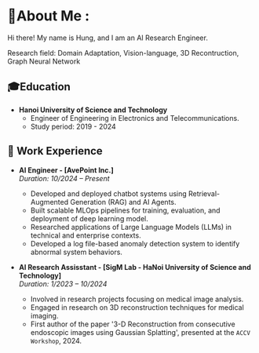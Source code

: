 # 💫About Me :
Hi there! My name is Hung, and I am an AI Research Engineer. 

Research field: Domain Adaptation, Vision-language, 3D Recontruction, Graph Neural Network

## 🎓Education
- **Hanoi University of Science and Technology**  
  - Engineer of Engineering in Electronics and Telecommunications.
  - Study period: 2019 - 2024

## 💼 Work Experience

- **AI Engineer - [AvePoint Inc.]**  
  *Duration: 10/2024 – Present*  
  - Developed and deployed chatbot systems using Retrieval-Augmented Generation (RAG) and AI Agents.
  - Built scalable MLOps pipelines for training, evaluation, and deployment of deep learning model.
  - Researched applications of Large Language Models (LLMs) in technical and enterprise contexts.
  - Developed a log file-based anomaly detection system to identify abnormal system behaviors.

- **AI Research Assisstant - [SigM Lab - HaNoi University of Science and Technology]**  
  *Duration: 1/2023 – 10/2024*  
  - Involved in research projects focusing on medical image analysis.
  - Engaged in research on 3D reconstruction techniques for medical imaging.
  - First author of the paper '3-D Reconstruction from consecutive endoscopic images using Gaussian Splatting', presented at the `ACCV Workshop`, 2024.
